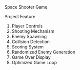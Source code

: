 Space Shooter Game

 
Project Feature 
1. Player Controls 
2. Shooting Mechanism 
3. Enemy Spawning 
4. Collision Detection 
5. Scoring System 
6. Randomized Enemy Generation 
7. Game Over Display 
8. Optimized Game Loop 
